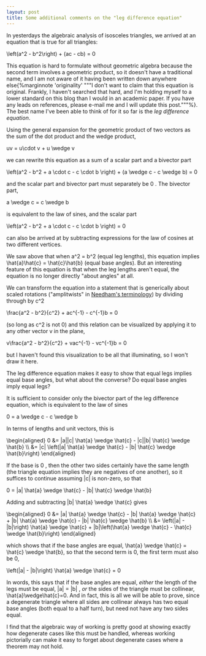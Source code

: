 ```yaml
---
layout: post
title: Some additional comments on the "leg difference equation"
---
```


In yesterdays the algebraic analysis of isosceles triangles, we arrived at an equation that is true for all triangles:

<div class="display-latex">
  \left(a^2 - b^2\right) + (ac - cb) = 0
</div>

This equation is hard to formulate without geometric algebra because the second term involves a geometric product, so it doesn't have a traditional name, and I am not aware of it having been written down anywhere else{%marginnote 'originality' """I don't want to claim that this equation is original. Frankly, I haven't searched that hard, and I'm holding myself to a lower standard on this blog than I would in an academic paper. If you have any leads on references, please e-mail me and I will update this post."""%}. The best name I've been able to think of for it so far is the *leg difference equation*.

Using the general expansion for the geometric product of two vectors as the sum of the dot product and the wedge product,

<div class="display-latex">
  uv = u\cdot v + u \wedge v
</div>

we can rewrite this equation as a sum of a scalar part and a bivector part

<div class="display-latex">
  \left(a^2 - b^2 + a \cdot c - c \cdot b \right) + (a \wedge c - c \wedge b) = 0
</div>

and the scalar part and bivector part must separately be <span class="mathquill-embedded-latex">0</span>
. The bivector part,

<div class="display-latex">
  a \wedge c = c \wedge b
</div>

is equivalent to the law of sines, and the scalar part

<div class="display-latex">
\left(a^2 - b^2 + a \cdot c - c \cdot b \right) = 0
</div>

can also be arrived at by subtracting expressions for the law of cosines at two different vertices.

We saw above that when <span class="mathquill-embedded-latex">a^2 = b^2</span> (equal leg lengths), this equation implies <span class="mathquill-embedded-latex">\hat{a}\hat{c} = \hat{c}\hat{b}</span> (equal base angles). But an interesting feature of this equation is that when the leg lengths aren't equal, the equation is no longer directly "about angles" at all.

We can transform the equation into a statement that is generically about scaled rotations ("amplitwists" in [Needham's terminology](https://www.amazon.com/Visual-Complex-Analysis-Tristan-Needham/dp/0198534469)) by dividing through by <span class="mathquill-embedded-latex">c^2</span>

<div class="display-latex">
\frac{a^2 - b^2}{c^2} + ac^{-1} - c^{-1}b = 0
</div>

(so long as <span class="mathquill-embedded-latex">c^2</span> is not  <span class="mathquill-embedded-latex">0</span>) and this relation can be visualized by applying it to any other vector <span class="mathquill-embedded-latex">v</span> in the plane,

<div class="display-latex">
v\frac{a^2 - b^2}{c^2} + vac^{-1} - vc^{-1}b = 0
</div>

but I haven't found this visualization to be all that illuminating, so I won't draw it here.

The leg difference equation makes it easy to show that equal legs implies equal base angles, but what about the converse? Do equal base angles imply equal legs?

It is sufficient to consider only the bivector part of the leg difference equation, which is equivalent to the law of sines

<div class="display-latex">
0 = a \wedge c - c \wedge b
</div>

In terms of lengths and unit vectors, this is

<div class="display-latex">
\begin{aligned}
  0 &= |a||c| \hat{a} \wedge \hat{c} - |c||b| \hat{c} \wedge \hat{b} \\
  &= |c| \left(|a| \hat{a} \wedge \hat{c} - |b| \hat{c} \wedge \hat{b}\right)
\end{aligned}
</div>

If the base is <span class="mathquill-embedded-latex">0</span>
, then the other two sides certainly have the same length (the triangle equation implies they are negatives of one another), so it suffices to continue assuming <span class="mathquill-embedded-latex">|c|</span> is non-zero, so that

<div class="display-latex">
0 = |a| \hat{a} \wedge \hat{c} - |b| \hat{c} \wedge \hat{b}
</div>

Adding and subtracting <span class="mathquill-embedded-latex">|b| \hat{a} \wedge \hat{c}</span> gives

<div class="display-latex">
\begin{aligned}
  0 &= |a| \hat{a} \wedge \hat{c} - |b| \hat{a} \wedge \hat{c} + |b| \hat{a} \wedge \hat{c}  - |b| \hat{c} \wedge \hat{b} \\
  &= \left(|a| - |b|\right) \hat{a} \wedge \hat{c} + |b|\left(\hat{a} \wedge \hat{c} - \hat{c} \wedge \hat{b}\right)
\end{aligned}
</div>

which shows that if the base angles are equal, <span class="mathquill-embedded-latex">\hat{a} \wedge \hat{c} = \hat{c} \wedge \hat{b}</span>, so that the second term is <span class="mathquill-embedded-latex">0</span>, the first term must also be <span class="mathquill-embedded-latex">0</span>,

<div class="display-latex">
\left(|a| - |b|\right) \hat{a} \wedge \hat{c} = 0
</div>

In words, this says that if the base angles are equal, *either* the length of the legs must be equal, <span class="mathquill-embedded-latex">|a| = |b|</span> , *or* the sides of the triangle must be collinear, <span class="mathquill-embedded-latex">\hat{a}\wedge\hat{c}=0</span>. And in fact, this is all we will be able to prove, since a degenerate triangle where all sides are collinear always has two equal base angles (both equal to a half turn), but need not have any two sides equal.

I find that the algebraic way of working is pretty good at showing exactly how degenerate cases like this must be handled, whereas working pictorially can make it easy to forget about degenerate cases where a theorem may not hold.